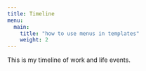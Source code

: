 ```yaml
---
title: Timeline
menu:
  main:
    title: "how to use menus in templates"
    weight: 2
---
```


This is my timeline of work and life events.
